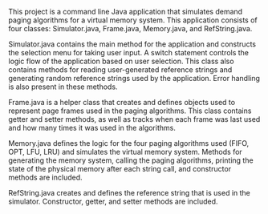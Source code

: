 This project is a command line Java application that simulates demand paging algorithms for a virtual memory system. This application consists of four classes: Simulator.java, Frame.java, Memory.java, and RefString.java.

Simulator.java contains the main method for the application and constructs the selection menu for taking user input. A switch statement controls the logic flow of the application based on user selection. This class also contains methods for reading user-generated reference strings and generating random reference strings used by the application. Error handling is also present in these methods.

Frame.java is a helper class that creates and defines objects used to represent page frames used in the paging algorithms. This class contains getter and setter methods, as well as tracks when each frame was last used and how many times it was used in the algorithms.

Memory.java defines the logic for the four paging algorithms used (FIFO, OPT, LFU, LRU) and simulates the virtual memory system. Methods for generating the memory system, calling the paging algorithms, printing the state of the physical memory after each string call, and constructor methods are included.

RefString.java creates and defines the reference string that is used in the simulator. Constructor, getter, and setter methods are included.
